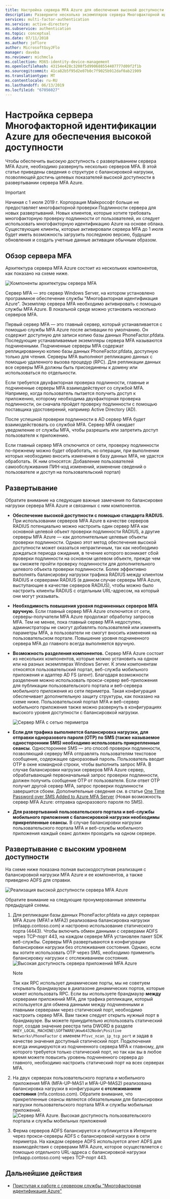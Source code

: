 ```yaml
---
title: Настройка сервера MFA Azure для обеспечения высокой доступности — Azure Active Directory
description: Разверните несколько экземпляров сервера Многофакторной идентификации Azure в конфигурациях, обеспечивающих высокую доступность.
services: multi-factor-authentication
ms.service: active-directory
ms.subservice: authentication
ms.topic: conceptual
ms.date: 07/11/2018
ms.author: joflore
author: MicrosoftGuyJFlo
manager: daveba
ms.reviewer: michmcla
ms.collection: M365-identity-device-management
ms.openlocfilehash: 43154e428c3208f5d990688554407777d09f2f1b
ms.sourcegitcommit: 41ca82b5f95d2e07b0c7f9025b912daf0ab21909
ms.translationtype: MT
ms.contentlocale: ru-RU
ms.lasthandoff: 06/13/2019
ms.locfileid: "67056027"
---
```

# <a name="configure-azure-multi-factor-authentication-server-for-high-availability"></a>Настройка сервера Многофакторной идентификации Azure для обеспечения высокой доступности

Чтобы обеспечить высокую доступность с развертыванием сервера MFA Azure, необходимо развернуть несколько серверов MFA. В этой статье приведены сведения о структуре с балансировкой нагрузки, позволяющей достичь целевых показателей высокой доступности в развертывании сервера MFA Azure.

> [!IMPORTANT]
> Начиная с 1 июля 2019 г. Корпорация Майкрософт больше не предоставляет многофакторной проверки Подлинности сервера для новых развертываний. Новых клиентов, которые хотите требовать многофакторную проверку подлинности от пользователей, их следует использовать многофакторную идентификацию Azure на основе облака. Существующие клиенты, которые активировали сервера MFA до 1 июля будет иметь возможность загрузить последнюю версию, будущие обновления и создать учетные данные активации обычным образом.

## <a name="mfa-server-overview"></a>Обзор сервера MFA

Архитектура сервера MFA Azure состоит из нескольких компонентов, как показано на схеме ниже.

 ![Компоненты архитектуры сервера MFA](./media/howto-mfaserver-deploy-ha/mfa-ha-architecture.png)

Сервер MFA — это сервер Windows Server, на котором установлено программное обеспечение службы "Многофакторная идентификация Azure". Экземпляр сервера MFA необходимо активировать с помощью службы MFA Azure. В локальной среде можно установить несколько серверов MFA.

Первый сервер MFA — это главный сервер, который устанавливается с помощью службы MFA Azure после активации по умолчанию. Он содержит доступную для записи копию базы данных PhoneFactor.pfdata. Последующие устанавливаемые экземпляры сервера MFA называются подчиненными. Подчиненные серверы MFA содержат реплицированную копию базы данных PhoneFactor.pfdata, доступную только для чтения. Серверы MFA выполняют репликацию данных с помощью удаленного вызова процедур (RPC). Для репликации данных все серверы MFA должны быть присоединены к домену или использоваться по отдельности.

Если требуется двухфакторная проверка подлинности, главные и подчиненные серверы MFA взаимодействуют со службой MFA. Например, когда пользователь пытается получить доступ к приложению, которому необходима двухфакторная проверка подлинности, он сначала пройдет проверку подлинности с помощью поставщика удостоверений, например Active Directory (AD).

После успешной проверки подлинности в AD сервер MFA будет взаимодействовать со службой MFA. Сервер MFA ожидает уведомление от службы MFA, чтобы разрешить или запретить доступ пользователя к приложению.

Если главный сервер MFA отключится от сети, проверку подлинности по-прежнему можно будет обработать, но операции, при выполнении которых необходимо вносить изменения в базу данных MFA, не удастся обработать. (К ним относятся: Добавление пользователей самообслуживания ПИН-код изменений, изменение сведений о пользователе и доступ на пользовательский портал)

## <a name="deployment"></a>Развертывание

Обратите внимание на следующие важные замечания по балансировке нагрузки сервера MFA Azure и связанных с ним компонентов.

* **Обеспечение высокой доступности с помощью стандарта RADIUS.** При использовании серверов MFA Azure в качестве серверов RADIUS потенциально можно настроить один сервер MFA как основной целевой объект проверки подлинности RADIUS, а другие серверы MFA Azure — как дополнительные целевые объекты проверки подлинности. Однако этот метод обеспечения высокой доступности может оказаться непрактичным, так как необходимо дождаться периода ожидания, в течение которого возникает сбой проверки подлинности на основном целевом объекте, прежде чем вы сможете пройти проверку подлинности для дополнительного целевого объекта проверки подлинности. Более эффективно выполнять балансировку нагрузки трафика RADIUS между клиентом RADIUS и серверами RADIUS (в данном случае серверы MFA Azure, выступающие в качестве серверов RADIUS), чтобы можно было настроить клиенты RADIUS с отдельным URL-адресом, на который они могут указывать.
* **Необходимость повышения уровня подчиненных серверов MFA вручную.** Если главный сервер MFA Azure отключится от сети, серверы-получатели MFA Azure продолжат обработку запросов MFA. Тем не менее, пока главный сервер MFA недоступен, администраторы не смогут добавлять пользователей или изменять параметры MFA, а пользователи не смогут вносить изменения на пользовательском портале. Повышение уровня подчиненного сервера MFA до главного всегда выполняется вручную.
* **Возможность разделения компонентов.** Сервер MFA Azure состоит из нескольких компонентов, которые можно установить на одном или на разных экземплярах Windows Server. К этим компонентам относятся пользовательский портал, веб-служба мобильного приложения и адаптер AD FS (агент). Благодаря возможности разделения можно использовать прокси-сервер веб-приложения для публикации пользовательского портала и веб-сервера мобильного приложения из сети периметра. Такая конфигурация обеспечивает дополнительную защиту структуры, как показано на схеме ниже. Пользовательский портал MFA и веб-сервер мобильного приложения также можно развернуть в конфигурациях высокого уровня доступности с балансировкой нагрузки.

   ![Сервер MFA с сетью периметра](./media/howto-mfaserver-deploy-ha/mfasecurity.png)

* **Если для трафика выполняется балансировка нагрузки, для отправки одноразового пароля (OTP) по SMS (также называемое односторонним SMS) необходимо использовать прикрепленные сеансы**. Одностороннее SMS — это способ проверки подлинности, позволяющий серверу MFA отправлять пользователям текстовое сообщение, содержащее одноразовый пароль. Пользователь вводит OTP в окне командной строки, чтобы выполнить запрос MFA. В случае балансировки нагрузки серверов MFA Azure сервер, обрабатывающий первоначальный запрос проверки подлинности, должен получить сообщение OTP от пользователя. Если ответ OTP получит другой сервер MFA, запрос проверки подлинности завершится сбоем. Дополнительные сведения см. в статье [One Time Password over SMS Added to Azure MFA Server](https://blogs.technet.microsoft.com/enterprisemobility/2015/03/02/one-time-password-over-sms-added-to-azure-mfa-server) (Новая возможность сервер MFA Azure: отправка одноразового пароля по SMS).
* **Для развертываний пользовательского портала и веб-службы мобильного приложения с балансировкой нагрузки необходимы прикрепленные сеансы.** В случае балансировки нагрузки пользовательского портала MFA и веб-службы мобильного приложения каждый сеанс должен проходить на одном сервере.

## <a name="high-availability-deployment"></a>Развертывание с высоким уровнем доступности

На схеме ниже показана полная высокодоступная реализация с балансировкой нагрузки MFA Azure и ее компонентов, а также приведено ADFS для справки.

 ![Реализация высокой доступности сервера MFA Azure](./media/howto-mfaserver-deploy-ha/mfa-ha-deployment.png)

Обратите внимание на следующие пронумерованные элементы предыдущей схемы.

1. Для репликации базы данных PhoneFactor.pfdata на двух серверах MFA Azure (MFA1 и MFA2) реализована балансировка нагрузки (mfaapp.contoso.com) и настроено использование статического порта (4443). Чтобы включить обмен данными с серверами ADFS через TCP-порт 443, на каждом сервере MFA установлен пакет SDK веб-службы. Серверы MFA развертываются в конфигурации балансировки нагрузки без отслеживания состояния. Однако, если вы хотите использовать OTP через SMS, необходимо применить балансировку нагрузки с отслеживанием состояния.
   ![Высокая доступность сервера приложений MFA Azure](./media/howto-mfaserver-deploy-ha/mfaapp.png)

   > [!NOTE]
   > Так как RPC использует динамические порты, мы не советуем открывать брандмауэры в диапазоне динамических портов, которые может использовать RPC. Если вы используете брандмауэр **между** серверами приложений MFA, для трафика репликации, который используется для обмена данными между подчиненными и главными серверами через статический порт, необходимо настроить сервер MFA. Вам также следует открыть нужный порт в брандмауэре. Вы можете принудительно использовать статический порт, создав значение реестра типа DWORD в разделе ```HKEY_LOCAL_MACHINE\SOFTWARE\Wow6432Node\Positive Networks\PhoneFactor``` с именем ```Pfsvc_ncan_ip_tcp_port``` и задав в качестве значения доступный статический порт. Подключения всегда инициируются из подчиненного сервера MFA к главному, для которого требуется только статический порт, но так как вы в любое время можете повысить уровень подчиненного сервера до главного, необходимо настроить статический порт на всех серверах MFA.

2. На двух серверах пользовательского портала и мобильного приложения MFA (MFA-UP-MAS1 и MFA-UP-MAS2) реализована балансировка нагрузки в конфигурации **с отслеживанием состояния** (mfa.contoso.com). Обратите внимание, что прикрепленные сеансы являются обязательными для балансировки нагрузки пользовательского портала MFA и службы мобильных приложений.
   ![Сервер MFA Azure. Высокая доступность пользовательского портала и службы мобильных приложений](./media/howto-mfaserver-deploy-ha/mfaportal.png)
3. Ферма серверов ADFS балансируется и публикуется в Интернете через прокси-серверы ADFS с балансировкой нагрузки в сети периметра. На каждом сервере ADFS используется агент ADFS для взаимодействия с серверами MFA Azure, которое осуществляется с помощью отдельного URL-адреса с балансировкой нагрузки (mfaapp.contoso.com) через TCP-порт 443.

## <a name="next-steps"></a>Дальнейшие действия

* [Приступая к работе с сервером службы "Многофакторная идентификация Azure"](howto-mfaserver-deploy.md)
